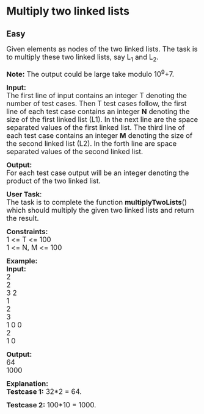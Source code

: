 # Multiply two linked lists
## Easy
<div class="problems_problem_content__Xm_eO"><p><span style="font-size:18px">Given elements as nodes of the two linked lists. The task is to multiply these two linked lists, say L<sub>1</sub> and L<sub>2</sub>.&nbsp;</span></p>

<p><span style="font-size:18px"><strong>Note:</strong> The output could be large take&nbsp;modulo 10<sup>9</sup>+7.</span></p>

<p><span style="font-size:18px"><strong>Input:</strong><br>
The first line of input contains an integer T denoting the number of test cases. Then T test cases follow, the first line of each test case contains an&nbsp;integer <strong>N</strong> denoting the size of the first linked list (L1). In the next&nbsp;line&nbsp;are the space separated values of the first linked list. The third line&nbsp;of each test case contains an integer <strong>M</strong> denoting the size of the second linked list (L2). In the forth line are space separated values of the second linked list.</span></p>

<p><span style="font-size:18px"><strong>Output:</strong><br>
For each test case output will be an integer denoting the product of the two linked list.</span></p>

<p><span style="font-size:18px"><strong>User Task</strong>:<br>
The task is to complete the function&nbsp;<strong>multiplyTwoLists</strong>() which should multiply the given two linked lists and return the result.</span></p>

<p><span style="font-size:18px"><strong>Constraints:</strong><br>
1 &lt;= T &lt;= 100<br>
1 &lt;= N, M&nbsp;&lt;= 100</span></p>

<p><span style="font-size:18px"><strong>Example:</strong><br>
<strong>Input:</strong><br>
2<br>
2<br>
3 2<br>
1<br>
2<br>
3<br>
1 0 0<br>
2<br>
1 0<strong>&nbsp;</strong></span></p>

<p><span style="font-size:18px"><strong>Output:</strong><br>
64<br>
1000</span></p>

<p><span style="font-size:18px"><strong>Explanation:<br>
Testcase 1:</strong> 32*2 = 64.</span></p>

<p><span style="font-size:18px"><strong>Testcase 2:</strong> 100*10 = 1000.</span><br>
&nbsp;</p>
</div>